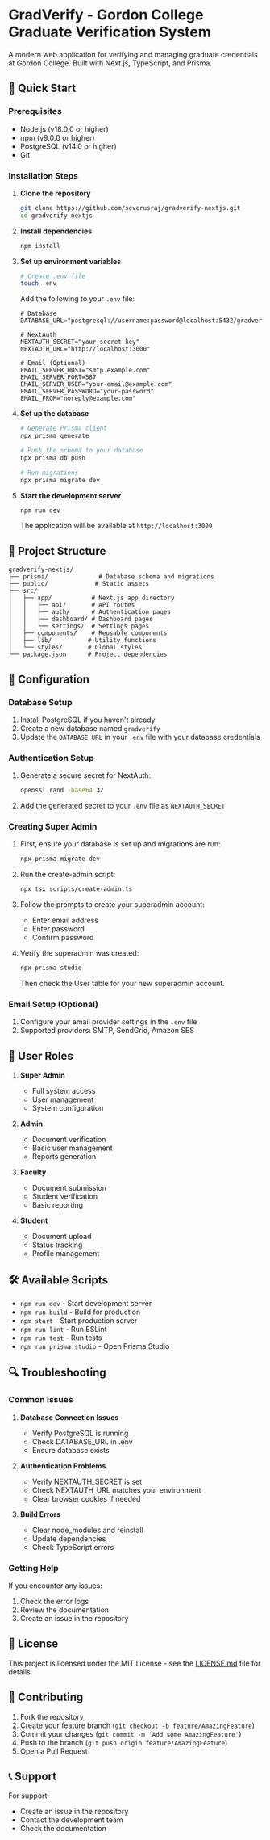 # GradVerify - Gordon College Graduate Verification System

A modern web application for verifying and managing graduate credentials at Gordon College. Built with Next.js, TypeScript, and Prisma.

## 🚀 Quick Start

### Prerequisites

- Node.js (v18.0.0 or higher)
- npm (v9.0.0 or higher)
- PostgreSQL (v14.0 or higher)
- Git

### Installation Steps

1. **Clone the repository**
   ```bash
   git clone https://github.com/severusraj/gradverify-nextjs.git
   cd gradverify-nextjs
   ```

2. **Install dependencies**
   ```bash
   npm install
   ```

3. **Set up environment variables**
   ```bash
   # Create .env file
   touch .env
   ```

   Add the following to your `.env` file:
   ```env
   # Database
   DATABASE_URL="postgresql://username:password@localhost:5432/gradverify"

   # NextAuth
   NEXTAUTH_SECRET="your-secret-key"
   NEXTAUTH_URL="http://localhost:3000"

   # Email (Optional)
   EMAIL_SERVER_HOST="smtp.example.com"
   EMAIL_SERVER_PORT=587
   EMAIL_SERVER_USER="your-email@example.com"
   EMAIL_SERVER_PASSWORD="your-password"
   EMAIL_FROM="noreply@example.com"
   ```

4. **Set up the database**
   ```bash
   # Generate Prisma client
   npx prisma generate

   # Push the schema to your database
   npx prisma db push

   # Run migrations
   npx prisma migrate dev
   ```

5. **Start the development server**
   ```bash
   npm run dev
   ```

   The application will be available at `http://localhost:3000`

## 📁 Project Structure

```
gradverify-nextjs/
├── prisma/              # Database schema and migrations
├── public/             # Static assets
├── src/
│   ├── app/           # Next.js app directory
│   │   ├── api/       # API routes
│   │   ├── auth/      # Authentication pages
│   │   ├── dashboard/ # Dashboard pages
│   │   └── settings/  # Settings pages
│   ├── components/    # Reusable components
│   ├── lib/          # Utility functions
│   └── styles/       # Global styles
└── package.json      # Project dependencies
```

## 🔧 Configuration

### Database Setup

1. Install PostgreSQL if you haven't already
2. Create a new database named `gradverify`
3. Update the `DATABASE_URL` in your `.env` file with your database credentials

### Authentication Setup

1. Generate a secure secret for NextAuth:
   ```bash
   openssl rand -base64 32
   ```
2. Add the generated secret to your `.env` file as `NEXTAUTH_SECRET`

### Creating Super Admin

1. First, ensure your database is set up and migrations are run:
   ```bash
   npx prisma migrate dev
   ```

2. Run the create-admin script:
   ```bash
   npx tsx scripts/create-admin.ts
   ```

3. Follow the prompts to create your superadmin account:
   - Enter email address
   - Enter password
   - Confirm password

4. Verify the superadmin was created:
   ```bash
   npx prisma studio
   ```
   Then check the User table for your new superadmin account.

### Email Setup (Optional)

1. Configure your email provider settings in the `.env` file
2. Supported providers: SMTP, SendGrid, Amazon SES

## 👥 User Roles

1. **Super Admin**
   - Full system access
   - User management
   - System configuration

2. **Admin**
   - Document verification
   - Basic user management
   - Reports generation

3. **Faculty**
   - Document submission
   - Student verification
   - Basic reporting

4. **Student**
   - Document upload
   - Status tracking
   - Profile management

## 🛠️ Available Scripts

- `npm run dev` - Start development server
- `npm run build` - Build for production
- `npm start` - Start production server
- `npm run lint` - Run ESLint
- `npm run test` - Run tests
- `npm run prisma:studio` - Open Prisma Studio

## 🔍 Troubleshooting

### Common Issues

1. **Database Connection Issues**
   - Verify PostgreSQL is running
   - Check DATABASE_URL in .env
   - Ensure database exists

2. **Authentication Problems**
   - Verify NEXTAUTH_SECRET is set
   - Check NEXTAUTH_URL matches your environment
   - Clear browser cookies if needed

3. **Build Errors**
   - Clear node_modules and reinstall
   - Update dependencies
   - Check TypeScript errors

### Getting Help

If you encounter any issues:
1. Check the error logs
2. Review the documentation
3. Create an issue in the repository

## 📝 License

This project is licensed under the MIT License - see the [LICENSE.md](LICENSE.md) file for details.

## 🤝 Contributing

1. Fork the repository
2. Create your feature branch (`git checkout -b feature/AmazingFeature`)
3. Commit your changes (`git commit -m 'Add some AmazingFeature'`)
4. Push to the branch (`git push origin feature/AmazingFeature`)
5. Open a Pull Request

## 📞 Support

For support:
- Create an issue in the repository
- Contact the development team
- Check the documentation